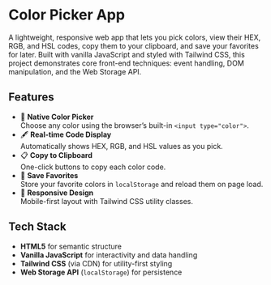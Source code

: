 # Color Picker App

A lightweight, responsive web app that lets you pick colors, view their HEX, RGB, and HSL codes, copy them to your clipboard, and save your favorites for later. Built with vanilla JavaScript and styled with Tailwind CSS, this project demonstrates core front-end techniques: event handling, DOM manipulation, and the Web Storage API.

## Features

- 🎨 **Native Color Picker**  
  Choose any color using the browser’s built-in `<input type="color">`.
- 🖋️ **Real-time Code Display**  
  Automatically shows HEX, RGB, and HSL values as you pick.
- 📋 **Copy to Clipboard**  
  One-click buttons to copy each color code.
- 💾 **Save Favorites**  
  Store your favorite colors in `localStorage` and reload them on page load.
- 📱 **Responsive Design**  
  Mobile-first layout with Tailwind CSS utility classes.

## Tech Stack

- **HTML5** for semantic structure  
- **Vanilla JavaScript** for interactivity and data handling  
- **Tailwind CSS** (via CDN) for utility-first styling  
- **Web Storage API** (`localStorage`) for persistence
